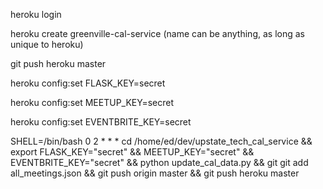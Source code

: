 heroku login

heroku create greenville-cal-service (name can be anything, as long as unique to heroku)

git push heroku master

heroku config:set FLASK_KEY=secret

heroku config:set MEETUP_KEY=secret

heroku config:set EVENTBRITE_KEY=secret

SHELL=/bin/bash
0 2 * * * cd /home/ed/dev/upstate_tech_cal_service && export FLASK_KEY="secret" && MEETUP_KEY="secret" && EVENTBRITE_KEY="secret" && python update_cal_data.py && git git add all_meetings.json && git push origin master && git push heroku master